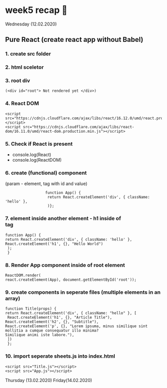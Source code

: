 #  week5 recap 🧠

Wednesday (12.02.2020)



## Pure React (create react app without Babel)

### 1. create src folder
### 2. html sceletor
### 3. root div
        
    (<div id="root"> Not rendered yet </div>)
          
### 4. React DOM
             
    <script src="https://cdnjs.cloudflare.com/ajax/libs/react/16.12.0/umd/react.production.min.js"></script>
    <script src="https://cdnjs.cloudflare.com/ajax/libs/react-dom/16.11.0/umd/react-dom.production.min.js"></script>

  
### 5. Check if React is present 
- console.log(React) 
- console.log(ReactDOM)


### 6. create (functional) component 
(param - element, tag with id and value)
                            
                      function App() {
                       return React.createElement('div', { className: 'hello' },
                       )};
                       
                       
### 7. element inside another element - h1 inside of <div> tag 

    function App() {
    return React.createElement('div', { className: 'hello' },
    React.createElement('h1', {}, "Hello World")
     );
     }


### 8. Render App component inside of root element    
              
    ReactDOM.render(
    react.createElement(App), document.getElementById('root'));

### 9. create components in seperate files (multiple elements in an array)

    function Title(props) {
    return React.createElement('div', { className: "hello" }, [
     React.createElement('h1', {}, "Article Title"),
    React.createElement('h2', {}, "Subtitle"),
    React.createElement('p', {}, "Lorem ipsuma, minus similique sint mollitia a cumque consequatur illo minima?                    Similique animi iste labore."),
     ])
     };

### 10. import seperate sheets.js into index.html 
                
    <script src="Title.js"></script>
    <script src="App.js"></script>
                  
                              




Thursday (13.02.2020)
Friday(14.02.2020)
